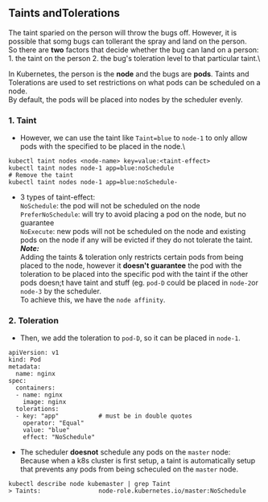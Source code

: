 ## Taints andTolerations

The taint sparied on the person will throw the bugs off. However, it is possible that somg bugs can tollerant the spray and land on the person.\
So there are **two** factors that decide whether the bug can land on a person: 1. the taint on the person 2. the bug's toleration level to that particular taint.\

In Kubernetes, the person is the **node** and the bugs are **pods**. Taints and Tolerations are used to set restrictions on what pods can be scheduled on a node.\
By default, the pods will be placed into nodes by the scheduler evenly. 
### 1. Taint 
- However, we can use the taint like `Taint=blue` to `node-1` to only allow pods with the specified to be placed in the node.\
```
kubectl taint nodes <node-name> key=value:<taint-effect>
kubectl taint nodes node-1 app=blue:noSchedule
# Remove the taint
kubectl taint nodes node-1 app=blue:noSchedule-
```
- 3 types of taint-effect: \
`NoSchedule`: the pod will not be scheduled on the node\
`PreferNoSchedule`: will try to avoid placing a pod on the node, but no guarantee\
`NoExecute`: new pods will not be scheduled on the node and existing pods on the node if any will be evicted if they do not tolerate the taint.\
***Note:***\
Adding the taints & toleration only restricts certain pods from being placed to the node, however it **doesn't guarantee** the pod with the toleration to be placed into the specific pod with the taint if the other pods doesn;t have taint and stuff (eg. `pod-D` could be placed in `node-2`or `node-3` by the scheduler.\
To achieve this, we have the `node affinity`.

### 2. Toleration
- Then, we add the toleration to `pod-D`, so it can be placed in `node-1`.
```
apiVersion: v1
kind: Pod
metadata:
  name: nginx
spec:
  containers:
  - name: nginx
    image: nginx
  tolerations:
  - key: "app"           # must be in double quotes
    operator: "Equal"
    value: "blue"
    effect: "NoSchedule"
```
- The scheduler **doesnot** schedule any pods on the `master` node:\
Because when a k8s cluster is first setup, a taint is automatically setup that prevents any pods from being scheculed on the `master` node.
```
kubectl describe node kubemaster | grep Taint
> Taints:                node-role.kubernetes.io/master:NoSchedule
```
